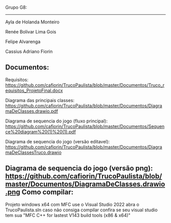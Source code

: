 Grupo G8:

---------

Ayla de Holanda Monteiro

Renée Bolivar Lima Gois 

Felipe Alvarenga 

Cassius Adriano Fiorin


Documentos:
------------

Requisitos: 
https://github.com/cafiorin/TrucoPaulista/blob/master/Documentos/Truco_requisitos_ProjetoFinal.docx

Diagrama das principais classes:
https://github.com/cafiorin/TrucoPaulista/blob/master/Documentos/DiagramaDeClasses.drawio.pdf

Diagrama de sequencia do jogo (fluxo principal):
https://github.com/cafiorin/TrucoPaulista/blob/master/Documentos/Sequence%20diagram%20(1)%20(1).pdf

Diagrama de sequencia do jogo (versão editavel):
https://github.com/cafiorin/TrucoPaulista/blob/master/Documentos/DiagramaDeClassesTruco.drawio

Diagrama de sequencia do jogo (versão png):
https://github.com/cafiorin/TrucoPaulista/blob/master/Documentos/DiagramaDeClasses.drawio.png
Como compilar:
---------------
Projeto windows x64 com MFC
use o Visual Studio 2022 abra o TrucoPaulista.sln
caso não consiga compilar confira se seu visual studio tem sua "MFC C++ for lastest V143 build tools (x86 & x64)"